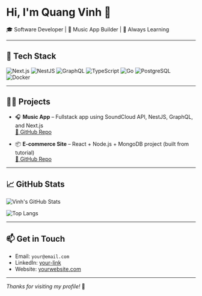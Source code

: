 # Hi, I'm Quang Vinh 👋

🎓 Software Developer | 🎵 Music App Builder | 🚀 Always Learning

---

## 🧰 Tech Stack
![Next.js](https://img.shields.io/badge/-Next.js-000?&logo=next.js)
![NestJS](https://img.shields.io/badge/-NestJS-e0234e?&logo=nestjs)
![GraphQL](https://img.shields.io/badge/-GraphQL-e10098?&logo=graphql)
![TypeScript](https://img.shields.io/badge/-TypeScript-3178c6?&logo=typescript)
![Go](https://img.shields.io/badge/-Go-00ADD8?&logo=go)
![PostgreSQL](https://img.shields.io/badge/-PostgreSQL-336791?&logo=postgresql)
![Docker](https://img.shields.io/badge/-Docker-2496ED?&logo=docker)

---

## 🧑‍💻 Projects

- 🎧 **Music App** – Fullstack app using SoundCloud API, NestJS, GraphQL, and Next.js  
  [🔗 GitHub Repo](https://github.com/your-repo-link)

- 📦 **E-commerce Site** – React + Node.js + MongoDB project (built from tutorial)  
  [🔗 GitHub Repo](https://github.com/your-repo-link)

---

## 📈 GitHub Stats

![Vinh's GitHub Stats](https://github-readme-stats.vercel.app/api?username=quangvinhlee&show_icons=true&theme=tokyonight)

![Top Langs](https://github-readme-stats.vercel.app/api/top-langs/?username=quangvinhlee&layout=compact&theme=tokyonight)

---

## 📫 Get in Touch

- Email: `your@email.com`
- LinkedIn: [your-link](https://www.linkedin.com/in/yourprofile)
- Website: [yourwebsite.com](https://yourwebsite.com)

---

_Thanks for visiting my profile!_ 🌟
